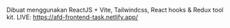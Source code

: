 Dibuat menggunakan ReactJS + Vite, Tailwindcss, React hooks & Redux tool kit.
LIVE: https://afd-frontend-task.netlify.app/
